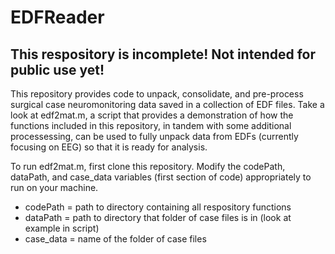 # EDFReader
## This respository is incomplete! Not intended for public use yet!

This repository provides code to unpack, consolidate, and pre-process surgical case neuromonitoring data saved in a collection of EDF files.
Take a look at edf2mat.m, a script that provides a demonstration of how the functions included in this repository, in tandem with some additional processessing, can be used to fully unpack data from EDFs (currently focusing on EEG) so that it is ready for analysis.

To run edf2mat.m, first clone this repository. Modify the codePath, dataPath, and case_data variables (first section of code) appropriately to run on your machine. 
- codePath = path to directory containing all respository functions
- dataPath = path to directory that folder of case files is in (look at example in script)
- case_data = name of the folder of case files

